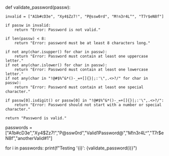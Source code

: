 def validate_password(passw):

    invalid = ["A1b#cD3e", "Xy4$Zz7!", "P@ssw0rd", "M!n3r4L^", "T7r$eN8f"]
    
    if passw in invalid:
        return "Error: Password is not valid."
    
    if len(passw) < 8:
        return "Error: password must be at least 8 characters long."
    
    if not any(char.isupper() for char in passw):
        return "Error: Password must contain at least one uppercase letter."
    if not any(char.islower() for char in passw):
        return "Error: Password must contain at least one lowercase letter."
    if not any(char in "!@#$%^&*()-_=+[]{}|;:'\",.<>?/" for char in passw):
        return "Error: Password must contain at least one special character."
    
    if passw[0].isdigit() or passw[0] in "!@#$%^&*()-_=+[]{}|;:'\",.<>?/":
        return "Error: Password should not start with a number or special character."
    
    return "Password is valid."

passwords = ["A1b#cD3e","Xy4$Zz7!","P@ssw0rd","Valid1Password@","M!n3r4L^","T7r$eN8f","anotherValid#1"]

for i in passwords:
    print(f"Testing '{i}': {validate_password(i)}")
